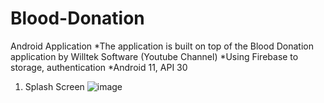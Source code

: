 # Blood-Donation
Android Application
*The application is built on top of the Blood Donation application by Willtek Software (Youtube Channel)
*Using Firebase to storage, authentication
*Android 11, API 30

1. Splash Screen
![image](https://user-images.githubusercontent.com/89250465/203893564-01990129-0b6c-43ac-8a69-edb0085bb916.png)
